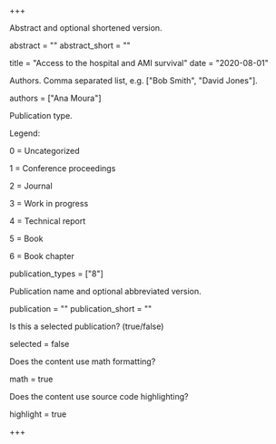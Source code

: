 +++

Abstract and optional shortened version.

abstract = "" abstract_short = ""

title = "Access to the hospital and AMI survival" date = "2020-08-01"

Authors. Comma separated list, e.g. ["Bob Smith", "David Jones"].

authors = ["Ana Moura"]

Publication type.

Legend:

0 = Uncategorized

1 = Conference proceedings

2 = Journal

3 = Work in progress

4 = Technical report

5 = Book

6 = Book chapter

publication_types = ["8"]

Publication name and optional abbreviated version.

publication = "" publication_short = ""

Is this a selected publication? (true/false)

selected = false

Does the content use math formatting?

math = true

Does the content use source code highlighting?

highlight = true

+++

